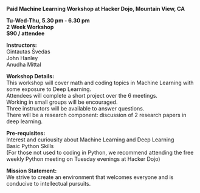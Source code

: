 **Paid Machine Learning Workshop at Hacker Dojo, Mountain View, CA**  

**Tu-Wed-Thu, 5.30 pm - 6.30 pm**  
**2 Week Workshop**  
**$90 / attendee**  

**Instructors:**    
Gintautas Švedas  
John Hanley  
Anudha Mittal  

**Workshop Details:**  
This workshop will cover math and coding topics in Machine Learning with some exposure to Deep Learning.    
Attendees will complete a short project over the 6 meetings.    
Working in small groups will be encouraged.    
Three instructors will be available to answer questions.   
There will be a research component: discussion of 2 research papers in deep learning.  

**Pre-requisites:**  
Interest and curiousity about Machine Learning and Deep Learning  
Basic Python Skills  
(For those not used to coding in Python, we recommend attending the free weekly Python meeting on Tuesday evenings at Hacker Dojo)  

**Mission Statement:**  
We strive to create an environment that welcomes everyone and is conducive to intellectual pursuits.    
